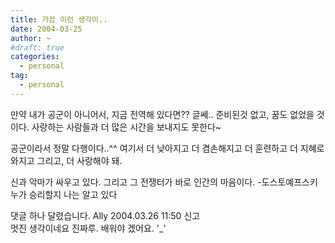 ```yaml
---
title: 가끔 이런 생각이..
date: 2004-03-25
author: ~
#draft: true
categories:
  - personal
tag:
  - personal
---
```




만약 내가 공군이 아니어서,
지금 전역해 있다면??
글쎄..
준비된것 없고, 꿈도 없었을 것이다.
사랑하는 사람들과 더 많은 시간을 보내지도 못한다~

공군이라서 정말 다행이다..^^
여기서 
더 낮아지고
더 겸손해지고
더 훈련하고
더 지혜로와지고
그리고, 더 사랑해야 돼.

신과 악마가 싸우고 있다. 
그리고 그 전쟁터가 바로 인간의 마음이다. 
-도스토예프스키
누가 승리할지 나는 알고 있다


 댓글 하나 달렸습니다.
 Ally 2004.03.26 11:50 신고   
멋진 생각이네요 진짜루. 배워야 겠어요. '_'




